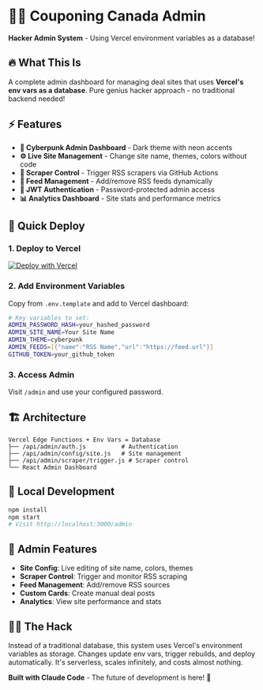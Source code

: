# 🏴‍☠️ Couponing Canada Admin

**Hacker Admin System** - Using Vercel environment variables as a database!

## 🔥 What This Is

A complete admin dashboard for managing deal sites that uses **Vercel's env vars as a database**. Pure genius hacker approach - no traditional backend needed!

## ⚡ Features

- **🎨 Cyberpunk Admin Dashboard** - Dark theme with neon accents
- **⚙️ Live Site Management** - Change site name, themes, colors without code
- **🚀 Scraper Control** - Trigger RSS scrapers via GitHub Actions
- **📡 Feed Management** - Add/remove RSS feeds dynamically
- **🔐 JWT Authentication** - Password-protected admin access
- **📊 Analytics Dashboard** - Site stats and performance metrics

## 🚀 Quick Deploy

### 1. Deploy to Vercel
[![Deploy with Vercel](https://vercel.com/button)](https://vercel.com/new/clone?repository-url=https://github.com/danharris923/couponing-canada-admin)

### 2. Add Environment Variables
Copy from `.env.template` and add to Vercel dashboard:

```bash
# Key variables to set:
ADMIN_PASSWORD_HASH=your_hashed_password
ADMIN_SITE_NAME=Your Site Name
ADMIN_THEME=cyberpunk
ADMIN_FEEDS=[{"name":"RSS Name","url":"https://feed.url"}]
GITHUB_TOKEN=your_github_token
```

### 3. Access Admin
Visit `/admin` and use your configured password.

## 🏗️ Architecture

```
Vercel Edge Functions + Env Vars = Database
├── /api/admin/auth.js          # Authentication
├── /api/admin/config/site.js   # Site management
├── /api/admin/scraper/trigger.js # Scraper control
└── React Admin Dashboard
```

## 🔧 Local Development

```bash
npm install
npm start
# Visit http://localhost:3000/admin
```

## 🎯 Admin Features

- **Site Config**: Live editing of site name, colors, themes
- **Scraper Control**: Trigger and monitor RSS scraping
- **Feed Management**: Add/remove RSS sources
- **Custom Cards**: Create manual deal posts
- **Analytics**: View site performance and stats

## 🏴‍☠️ The Hack

Instead of a traditional database, this system uses Vercel's environment variables as storage. Changes update env vars, trigger rebuilds, and deploy automatically. It's serverless, scales infinitely, and costs almost nothing.

**Built with Claude Code** - The future of development is here! 🚀